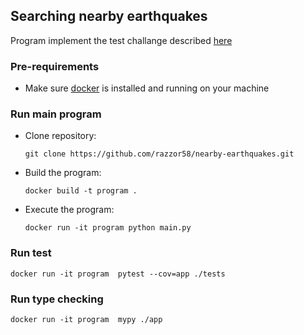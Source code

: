 ## Searching nearby earthquakes
Program implement the test challange described [here](https://github.com/smartrecruiters-coding/ict-nearby-earthquakes-ilya-davydov)

### Pre-requirements
 - Make sure [docker](https://www.docker.com/products/docker-desktop/) is installed and running on your machine

### Run main program
 - Clone repository:
    ```
    git clone https://github.com/razzor58/nearby-earthquakes.git
    ```
 - Build the program:
    ```
    docker build -t program .
    ```
 - Execute the program:
    ```
    docker run -it program python main.py
    ```

### Run test
```
docker run -it program  pytest --cov=app ./tests
```

### Run type checking
```
docker run -it program  mypy ./app
```